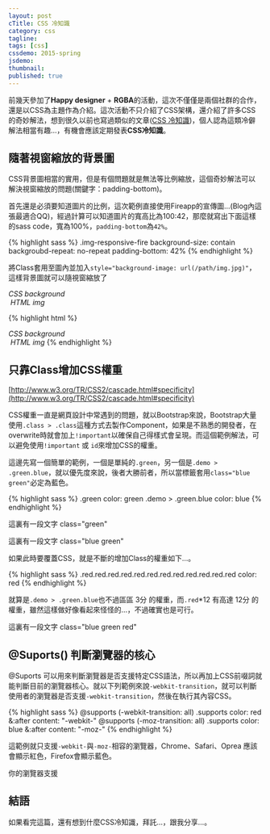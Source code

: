 ```yaml
---
layout: post
cTitle: CSS 冷知識 
category: css
tagline: 
tags: [css]
cssdemo: 2015-spring
jsdemo: 
thumbnail: 
published: true
---
```


前幾天參加了**Happy designer** + **RGBA**的活動，這次不僅僅是兩個社群的合作，還是以CSS為主題作為介紹。這次活動不只介紹了CSS架構，還介紹了許多CSS的奇妙解法，想到很久以前也寫過類似的文章([CSS 冷知識](http://wcc723.github.io/css/2014/05/23/css-cold-knows/))，個人認為這類冷僻解法相當有趣...，有機會應該定期發表**CSS冷知識**。

<!-- more -->

## 隨著視窗縮放的背景圖

CSS背景圖相當的實用，但是有個問題就是無法等比例縮放，這個奇妙解法可以解決視窗縮放的問題(關鍵字：padding-bottom)。

首先還是必須要知道圖片的比例，這次範例直接使用Fireapp的宣傳圖...(Blog內這張最適合QQ)，經過計算可以知道圖片的寬高比為100:42，那麼就寫出下面這樣的sass code，寬為100%，`padding-bottom`為`42%`。

{% highlight sass %}
.img-responsive-fire
	background-size: contain
	backgroubd-repeat: no-repeat
	padding-bottom: 42%
{% endhighlight %}

將Class套用至圖內並加入`style="background-image: url(/path/img.jpg)"`，這樣背景圖就可以隨視窗縮放了

<div class="demo d0113">
	<div class="img-responsive-fire" style="background-image: url(/images/20130917fireapp.jpg)"></div>
	<em>CSS background</em>
	<br>
	<img src="/images/20130917fireapp.jpg" class="img-responsive" alt="">
	<em>HTML img</em>
</div>

{% highlight html %}
<div class="img-responsive-fire" style="background-image: url(/images/20130917fireapp.jpg)"></div>
<em>CSS background</em>
<br>
<img src="/images/20130917fireapp.jpg" class="img-responsive" alt="">
<em>HTML img</em>
{% endhighlight %}


## 只靠Class增加CSS權重

[http://www.w3.org/TR/CSS2/cascade.html#specificity](http://www.w3.org/TR/CSS2/cascade.html#specificity)

CSS權重一直是網頁設計中常遇到的問題，就以Bootstrap來說，Bootstrap大量使用`.class > .class`這種方式去製作Component，如果是不熟悉的開發者，在overwrite時就會加上`!important`以確保自己得樣式會呈現。而這個範例解法，可以避免使用`!important` 或 `id`來增加CSS的權重。

這邊先寫一個簡單的範例，一個是單純的`.green`，另一個是`.demo > .green.blue`，就以優先度來說，後者大勝前者，所以當標籤套用`class="blue green"`必定為藍色。

{% highlight sass %}
.green
	color: green
.demo > .green.blue
	color: blue
{% endhighlight %}

<div class="demo d0113">
	<p class="green">這裏有一段文字 class="green"</p>
	<p class="blue green">這裏有一段文字 class="blue green"</p>
</div>

如果此時要覆蓋CSS，就是不斷的增加Class的權重如下...。

{% highlight sass %}
.red.red.red.red.red.red.red.red.red.red.red.red
	color: red
{% endhighlight %}

就算是`.demo > .green.blue`也不過區區 3分 的權重，而`.red`*12 有高達 12分 的權重，雖然這樣做好像看起來怪怪的...，不過確實也是可行。

<div class="demo d0113">
	<p class="blue green red">這裏有一段文字 class="blue green red"</p>
</div>

## @Suports() 判斷瀏覽器的核心

@Suports 可以用來判斷瀏覽器是否支援特定CSS語法，所以再加上CSS前啜詞就能判斷目前的瀏覽器核心。就以下列範例來說`-webkit-transition`，就可以判斷使用者的瀏覽器是否支援`-webkit-transition`，然後在執行其內容CSS。

{% highlight sass %}
@supports (-webkit-transition: all)
	.supports
		color: red
		&:after 
			content: "-webkit-"
@supports (-moz-transition: all)
	.supports
		color: blue
		&:after 
			content: "-moz-"
{% endhighlight %}

這範例就只支援`-webkit-`與`-moz-`相容的瀏覽器，Chrome、Safari、Oprea 應該會顯示紅色，Firefox會顯示藍色。

<div class="demo d0113">
	<p class="supports">
		你的瀏覽器支援  
	</p>
</div>

## 結語

如果看完這篇，還有想到什麼CSS冷知識，拜託...，跟我分享...。
